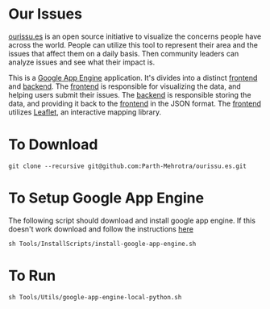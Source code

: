 # Our Issues
[ourissu.es](http://ourissu.es) is an open source initiative to visualize the concerns people have across the world. People can utilize this tool to represent their area and the issues that affect them on a daily basis. Then community leaders can analyze issues and see what their impact is.

This is a [Google App Engine](https://cloud.google.com/appengine/docs) application. It's divides into a distinct [frontend](https://github.com/Parth-Mehrotra/ourissu.es/tree/master/frontend) and [backend](https://github.com/Parth-Mehrotra/ourissu.es/tree/master/backend). The [frontend](https://github.com/Parth-Mehrotra/ourissu.es/tree/master/frontend) is responsible for visualizing the data, and helping users submit their issues. The [backend](https://github.com/Parth-Mehrotra/ourissu.es/tree/master/backend) is responsible storing the data, and providing it back to the [frontend](https://github.com/Parth-Mehrotra/ourissu.es/tree/master/frontend) in the JSON format. The [frontend](https://github.com/Parth-Mehrotra/ourissu.es/tree/master/frontend) utilizes [Leaflet](http://leafletjs.com/), an interactive mapping library.

# To Download
```
git clone --recursive git@github.com:Parth-Mehrotra/ourissu.es.git
```

# To Setup Google App Engine
The following script should download and install google app engine. If this doesn't work download and follow the instructions [here](https://cloud.google.com/appengine/downloads?hl=en_US&&_ga=1.190362920.2039674957.1437930683#Google_App_Engine_SDK_for_Python)
```
sh Tools/InstallScripts/install-google-app-engine.sh
```

# To Run
```
sh Tools/Utils/google-app-engine-local-python.sh 
```
